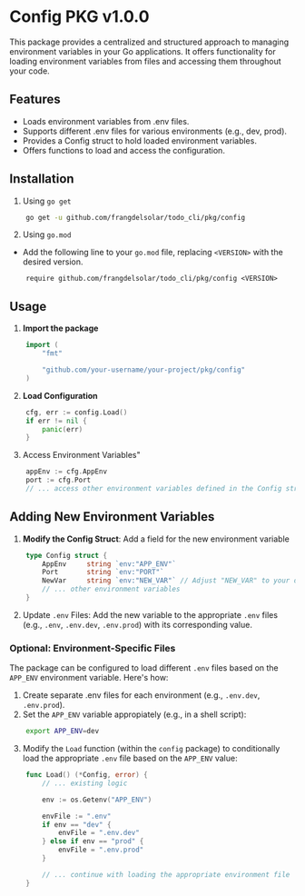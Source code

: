 # Config PKG v1.0.0
This package provides a centralized and structured approach to managing environment variables in your Go applications. It offers functionality for loading environment variables from files and accessing them throughout your code.

## Features
- Loads environment variables from .env files.
- Supports different .env files for various environments (e.g., dev, prod).
- Provides a Config struct to hold loaded environment variables.
- Offers functions to load and access the configuration.

## Installation
1. Using `go get`
```bash
    go get -u github.com/frangdelsolar/todo_cli/pkg/config
```

2. Using `go.mod`
- Add the following line to your `go.mod` file, replacing `<VERSION>` with the desired version.
```
    require github.com/frangdelsolar/todo_cli/pkg/config <VERSION>
```

## Usage 
1. **Import the package**
```go
    import (
        "fmt"

        "github.com/your-username/your-project/pkg/config"
    )
```

2. **Load Configuration**
```go
    cfg, err := config.Load()
    if err != nil {
        panic(err)
    }
```

3. Access Environment Variables"
```go
    appEnv := cfg.AppEnv
    port := cfg.Port
    // ... access other environment variables defined in the Config struct
```

## Adding New Environment Variables

1. **Modify the Config Struct**: Add a field for the new environment variable
```go
    type Config struct {
        AppEnv     string `env:"APP_ENV"`
        Port       string `env:"PORT"`
        NewVar     string `env:"NEW_VAR"` // Adjust "NEW_VAR" to your desired name
        // ... other environment variables
    }
```
2. Update `.env` Files: Add the new variable to the appropriate `.env` files (e.g., `.env`, `.env.dev`, `.env.prod`) with its corresponding value.

### Optional: Environment-Specific Files
The package can be configured to load different `.env` files based on the `APP_ENV` environment variable.  Here's how:

1. Create separate .env files for each environment (e.g., `.env.dev`, `.env.prod`).
2. Set the `APP_ENV` variable appropiately (e.g., in a shell script):
```bash
    export APP_ENV=dev
```
3. Modify the `Load` function (within the `config` package) to conditionally load the appropriate `.env` file based on the `APP_ENV` value:
```go
    func Load() (*Config, error) {
        // ... existing logic

        env := os.Getenv("APP_ENV")

        envFile := ".env"
        if env == "dev" {
            envFile = ".env.dev"
        } else if env == "prod" {
            envFile = ".env.prod"
        }

        // ... continue with loading the appropriate environment file
    }
```
